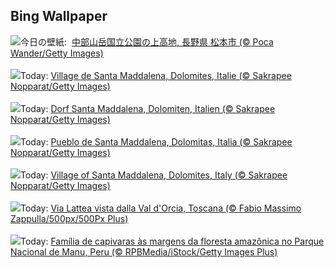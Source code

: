 ## Bing Wallpaper
![](https://www.bing.com/th?id=OHR.MountainDay2025_JA-JP4443243001_UHD.jpg&w=1000)今日の壁紙: &nbsp;[中部山岳国立公園の上高地, 長野県 松本市 (© Poca Wander/Getty Images)](https://www.bing.com/th?id=OHR.MountainDay2025_JA-JP4443243001_UHD.jpg)
<br><br/>
![](https://www.bing.com/th?id=OHR.SantaMaddalena_FR-FR5142947664_UHD.jpg&w=1000)Today: [Village de Santa Maddalena, Dolomites, Italie (© Sakrapee Nopparat/Getty Images)](https://www.bing.com/th?id=OHR.SantaMaddalena_FR-FR5142947664_UHD.jpg)
<br><br/>
![](https://www.bing.com/th?id=OHR.SantaMaddalena_DE-DE0481980193_UHD.jpg&w=1000)Today: [Dorf Santa Maddalena, Dolomiten, Italien (© Sakrapee Nopparat/Getty Images)](https://www.bing.com/th?id=OHR.SantaMaddalena_DE-DE0481980193_UHD.jpg)
<br><br/>
![](https://www.bing.com/th?id=OHR.SantaMaddalena_ES-ES3834895860_UHD.jpg&w=1000)Today: [Pueblo de Santa Maddalena, Dolomitas, Italia (© Sakrapee Nopparat/Getty Images)](https://www.bing.com/th?id=OHR.SantaMaddalena_ES-ES3834895860_UHD.jpg)
<br><br/>
![](https://www.bing.com/th?id=OHR.SantaMaddalena_EN-GB9459179016_UHD.jpg&w=1000)Today: [Village of Santa Maddalena, Dolomites, Italy (© Sakrapee Nopparat/Getty Images)](https://www.bing.com/th?id=OHR.SantaMaddalena_EN-GB9459179016_UHD.jpg)
<br><br/>
![](https://www.bing.com/th?id=OHR.StelleSanLorenzo_IT-IT2737058274_UHD.jpg&w=1000)Today: [Via Lattea vista dalla Val d'Orcia, Toscana (© Fabio Massimo Zappulla/500px/500Px Plus)](https://www.bing.com/th?id=OHR.StelleSanLorenzo_IT-IT2737058274_UHD.jpg)
<br><br/>
![](https://www.bing.com/th?id=OHR.DiaPais_PT-BR3238446689_UHD.jpg&w=1000)Today: [Família de capivaras às margens da floresta amazônica no Parque Nacional de Manu, Peru (© RPBMedia/iStock/Getty Images Plus)](https://www.bing.com/th?id=OHR.DiaPais_PT-BR3238446689_UHD.jpg)
<br><br/>

